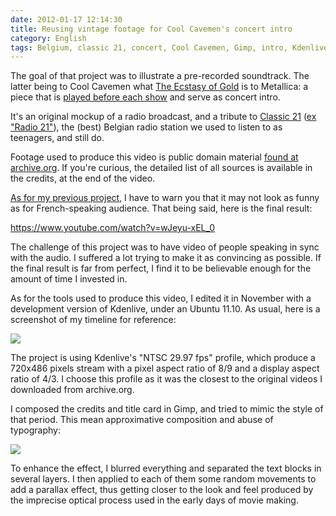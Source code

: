 ```yaml
---
date: 2012-01-17 12:14:30
title: Reusing vintage footage for Cool Cavemen's concert intro
category: English
tags: Belgium, classic 21, concert, Cool Cavemen, Gimp, intro, Kdenlive, radio, RTBF, tribute, Ubuntu, Video, YouTube
---
```


The goal of that project was to illustrate a pre-recorded soundtrack. The latter being to Cool Cavemen what [The Ecstasy of Gold](https://en.wikipedia.org/wiki/The_Ecstasy_of_Gold) is to Metallica: a piece that is [played before each show](https://www.youtube.com/watch?v=PnX-wK2lVCQ) and serve as concert intro.

It's an original mockup of a radio broadcast, and a tribute to [Classic 21](https://www.rtbf.be/classic21/) ([ex "Radio 21"](https://en.wikipedia.org/wiki/Classic_21)), the (best) Belgian radio station we used to listen to as teenagers, and still do.

Footage used to produce this video is public domain material [found at archive.org](https://www.archive.org/details/movies). If you're curious, the detailed list of all sources is available in the credits, at the end of the video.

[As for my previous project](https://kevin.deldycke.com/2011/12/nichrome-preview-behind-the-scene-video/), I have to warn you that it may not look as funny as for French-speaking audience. That being said, here is the final result:

https://www.youtube.com/watch?v=wJeyu-xEL_0

The challenge of this project was to have video of people speaking in sync with the audio. I suffered a lot trying to make it as convincing as possible. If the final result is far from perfect, I find it to be believable enough for the amount of time I invested in.

As for the tools used to produce this video, I edited it in November with a development version of Kdenlive, under an Ubuntu 11.10. As usual, here is a screenshot of my timeline for reference:

![](/uploads/2012/cool-cavemen-radio-concert-intro-kdenlive-edit.png)

The project is using Kdenlive's "NTSC 29.97 fps" profile, which produce a 720x486 pixels stream with a pixel aspect ratio of 8/9 and a display aspect ratio of 4/3. I choose this profile as it was the closest to the original videos I downloaded from archive.org.

I composed the credits and title card in Gimp, and tried to mimic the style of that period. This mean approximative composition and abuse of typography:

![](/uploads/2012/title-card-gimp-edit.png)

To enhance the effect, I blurred everything and separated the text blocks in several layers. I then applied to each of them some random movements to add a parallax effect, thus getting closer to the look and feel produced by the imprecise optical process used in the early days of movie making.
